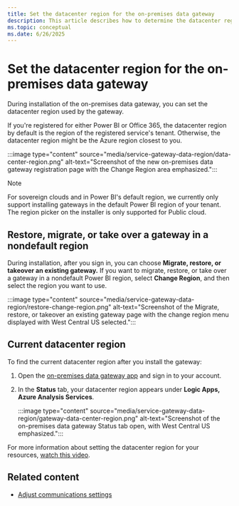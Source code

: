 ```yaml
---
title: Set the datacenter region for the on-premises data gateway
description: This article describes how to determine the datacenter region and how its value can be set.
ms.topic: conceptual
ms.date: 6/26/2025
---
```


# Set the datacenter region for the on-premises data gateway

During installation of the on-premises data gateway, you can set the datacenter region used by the gateway.

If you're registered for either Power BI or Office 365, the datacenter region by default is the region of the registered service's tenant. Otherwise, the datacenter region might be the Azure region closest to you.

:::image type="content" source="media/service-gateway-data-region/data-center-region.png" alt-text="Screenshot of the new on-premises data gateway registration page with the Change Region area emphasized.":::

> [!NOTE]
> For sovereign clouds and in Power BI's default region, we currently only support installing gateways in the default Power BI region of your tenant. The region picker on the installer is only supported for Public cloud.

## Restore, migrate, or take over a gateway in a nondefault region

During installation, after you sign in, you can choose **Migrate, restore, or takeover an existing gateway.** If you want to migrate, restore, or take over a gateway in a nondefault Power BI region, select **Change Region**, and then select the region you want to use.

:::image type="content" source="media/service-gateway-data-region/restore-change-region.png" alt-text="Screenshot of the Migrate, restore, or takeover an existing gateway page with the change region menu displayed with West Central US selected.":::

## Current datacenter region

To find the current datacenter region after you install the gateway:

1. Open the [on-premises data gateway app](service-gateway-app.md) and sign in to your account.
1. In the **Status** tab, your datacenter region appears under **Logic Apps, Azure Analysis Services**.

   :::image type="content" source="media/service-gateway-data-region/gateway-data-center-region.png" alt-text="Screenshot of the on-premises data gateway Status tab open, with West Central US emphasized.":::

For more information about setting the datacenter region for your resources, [watch this video](https://guyinacube.com/2018/01/power-bi-azure-analysis-services-gateway-data-region/).

## Related content

* [Adjust communications settings](service-gateway-communication.md)
